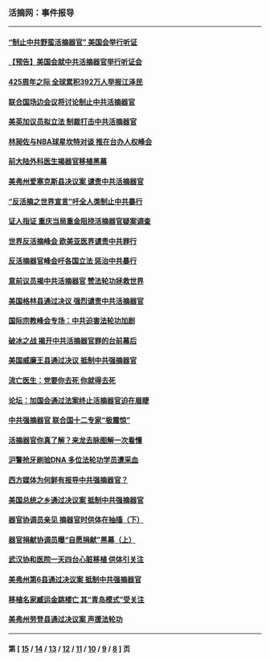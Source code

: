 ### 活摘网：事件报导
---
#### [“制止中共野蛮活摘器官” 美国会举行听证](../../pages/nf5877/n13735831.md?05310430) 
#### [【预告】美国会就中共活摘器官举行听证会](../../pages/nf5877/n13732843.md?05310430) 
#### [425周年之际 全球累积392万人举报江泽民](../../pages/nf5877/n13719232.md?05310430) 
#### [联合国场边会议将讨论制止中共活摘器官](../../pages/nf5877/n13656361.md?05310430) 
#### [美英加议员拟立法 制裁打击中共活摘器官](../../pages/nf5877/n13430251.md?05310430) 
#### [林昶佐与NBA球星坎特对谈 推在台办人权峰会](../../pages/nf5877/n13414467.md?05310430) 
#### [前大陆外科医生揭器官移植黑幕](../../pages/nf5877/n13401416.md?05310430) 
#### [美弗州爱塞克斯县决议案 谴责中共活摘器官](../../pages/nf5877/n13320919.md?05310430) 
#### [“反活摘之世界宣言”吁全人类制止中共暴行](../../pages/nf5877/n13259730.md?05310430) 
#### [证人指证 重庆当局重金阻挠活摘器官疑案调查](../../pages/nf5877/n13259127.md?05310430) 
#### [世界反活摘峰会 欧美亚医界谴责中共罪行](../../pages/nf5877/n13253550.md?05310430) 
#### [反活摘器官峰会吁各国立法 惩治中共暴行](../../pages/nf5877/n13245052.md?05310430) 
#### [意前议员揭中共活摘器官 赞法轮功拯救世界](../../pages/nf5877/n13203445.md?05310430) 
#### [美国格林县通过决议 强烈谴责中共活摘器官](../../pages/nf5877/n13119367.md?05310430) 
#### [国际宗教峰会专场：中共迫害法轮功加剧](../../pages/nf5877/n13088279.md?05310430) 
#### [破冰之战 揭开中共活摘器官罪的台前幕后](../../pages/nf5877/n13082457.md?05310430) 
#### [美国威廉王县通过决议 抵制中共强摘器官](../../pages/nf5877/n13056521.md?05310430) 
#### [流亡医生：党要你去死 你就得去死](../../pages/nf5877/n13052835.md?05310430) 
#### [论坛：加国会通过法案终止活摘器官迫在眉睫](../../pages/nf5877/n13029839.md?05310430) 
#### [中共强摘器官 联合国十二专家“极震惊”](../../pages/nf5877/n13024313.md?05310430) 
#### [活摘器官你真了解？来龙去脉图解一次看懂](../../pages/nf5877/n13013820.md?05310430) 
#### [沪警抢牙刷验DNA 多位法轮功学员遭采血](../../pages/nf5877/n12969218.md?05310430) 
#### [西方媒体为何鲜有报导中共强摘器官？](../../pages/nf5877/n12932034.md?05310430) 
#### [美国总统之乡通过决议案 抵制中共强摘器官](../../pages/nf5877/n12908242.md?05310430) 
#### [器官协调员亲见 摘器官时供体在抽搐（下）](../../pages/nf5877/n12898622.md?05310430) 
#### [器官捐献协调员曝“自愿捐献”黑幕（上）](../../pages/nf5877/n12878830.md?05310430) 
#### [武汉协和医院一天四台心脏移植 供体引关注](../../pages/nf5877/n12863175.md?05310430) 
#### [美弗州第6县通过决议案 抵制中共强摘器官](../../pages/nf5877/n12805218.md?05310430) 
#### [移植名家臧运金跳楼亡 其“青岛模式”受关注](../../pages/nf5877/n12803746.md?05310430) 
#### [美弗州劳登县通过决议案 声援法轮功](../../pages/nf5877/n12785715.md?05310430) 

---
#### 第 [ [15](./15.md?05310430) / [14](./14.md?05310430) / [13](./13.md?05310430) / [12](./12.md?05310430) / [11](./11.md?05310430) / [10](./10.md?05310430) / [9](./9.md?05310430) / [8](./8.md?05310430) ] 页
